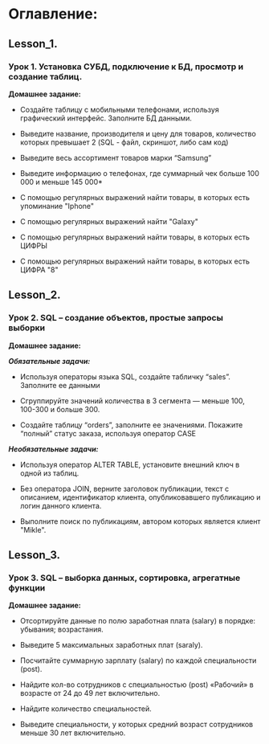 # Оглавление:

## Lesson_1.
### Урок 1. Установка СУБД, подключение к БД, просмотр и создание таблиц.
**Домашнее задание:**

- Создайте таблицу с мобильными телефонами, используя графический интерфейс. Заполните БД данными.

- Выведите название, производителя и цену для товаров, 
количество которых превышает 2 (SQL - файл, скриншот, либо сам код)

- Выведите весь ассортимент товаров марки “Samsung”

- Выведите информацию о телефонах, где суммарный чек больше 100 000 и меньше 145 000*

- С помощью регулярных выражений найти товары, в которых есть упоминание "Iphone"

- С помощью регулярных выражений найти "Galaxy"

- С помощью регулярных выражений найти товары, в которых есть ЦИФРЫ

- С помощью регулярных выражений найти товары, в которых есть ЦИФРА "8"  

## Lesson_2.
### Урок 2. SQL – создание объектов, простые запросы выборки
**Домашнее задание:**

***Обязательные задачи:***
- Используя операторы языка SQL, создайте табличку “sales”. Заполните ее данными

- Сгруппируйте значений количества в 3 сегмента — меньше 100, 100-300 и больше 300.

- Создайте таблицу “orders”, заполните ее значениями. Покажите “полный” статус заказа, используя оператор CASE

***Необязательные задачи:***

- Используя оператор ALTER TABLE, установите внешний ключ в одной из таблиц.

- Без оператора JOIN, верните заголовок публикации, текст с описанием, идентификатор клиента, опубликовавшего публикацию и логин данного клиента.

- Выполните поиск по публикациям, автором которых является клиент "Mikle".

## Lesson_3.
### Урок 3. SQL – выборка данных, сортировка, агрегатные функции
**Домашнее задание:** 


- Отсортируйте данные по полю заработная плата (salary) в порядке: убывания; возрастания.

- Выведите 5 максимальных заработных плат (saraly).

- Посчитайте суммарную зарплату (salary) по каждой специальности (роst).

- Найдите кол-во сотрудников с специальностью (post) «Рабочий» в возрасте от 24 до 49 лет включительно.

- Найдите количество специальностей.

- Выведите специальности, у которых средний возраст сотрудников меньше 30 лет включительно.